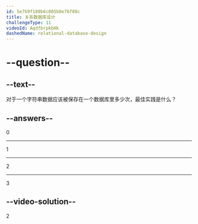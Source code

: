 ```yaml
---
id: 5e7b9f180b6c005b0e76f08c
title: 关系数据库设计
challengeType: 11
videoId: AqdfbrpkbHk
dashedName: relational-database-design
---
```


# --question--

## --text--

对于一个字符串数据应该被保存在一个数据库里多少次，最佳实践是什么？

## --answers--

0

---

1

---

2

---

3

## --video-solution--

2
